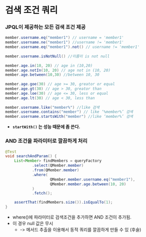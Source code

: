 # 검색 조건 쿼리 

### JPQL이 제공하는 모든 검색 조건 제공

```java
member.username.eq("member1") // username = 'member1'
member.username.ne("member1") //username != 'member1'
member.username.eq("member1").not() // username != 'member1'
        
member.username.isNotNull() //이름이 is not null
        
member.age.in(10, 20) // age in (10,20)
member.age.notIn(10, 20) // age not in (10, 20)
member.age.between(10,30) //between 10, 30
        
member.age.goe(30) // age >= 30, greator or equal
member.age.gt(30) // age > 30, greator than
member.age.loe(30) // age <= 30, less or equal
member.age.lt(30) // age < 30, less than
        
member.username.like("member%") //like 검색 
member.username.contains("member") // like ‘%member%’ 검색 
member.username.startsWith("member") //like ‘member%’ 검색
```

- **`startWith()` 는 성능 때문에 좀 쓴다.**

### AND 조건을 파라미터로 깔끔하게 처리

```java
@Test
void searchAndParam() {
    List<Member> findMembers = queryFactory
            .select(QMember.member)
            .from(QMember.member)
            .where(
                    QMember.member.username.eq("member1"),
                    QMember.member.age.between(10, 20)
            )
            .fetch();

    assertThat(findMembers.size()).isEqualTo(1);
}
```

- where()에 파라미터로 검색조건을 추가하면 AND 조건이 추가됨.
- 이 경우 null 값은 무시
  - -> 메서드 추출을 이용해서 동적 쿼리를 깔끔하게 만들 수 있 (후술)

